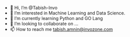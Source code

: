 - 👋 Hi, I’m @Tabish-Invo
- 👀 I’m interested in Machine Learning and Data Science.
- 🌱 I’m currently learning Python and GO Lang
- 💞️ I’m looking to collaborate on ...
- 📫 How to reach me tabish.amnin@invozone.com

<!---
Tabish-Invo/Tabish-Invo is a ✨ special ✨ repository because its `README.md` (this file) appears on your GitHub profile.
You can click the Preview link to take a look at your changes.
--->
